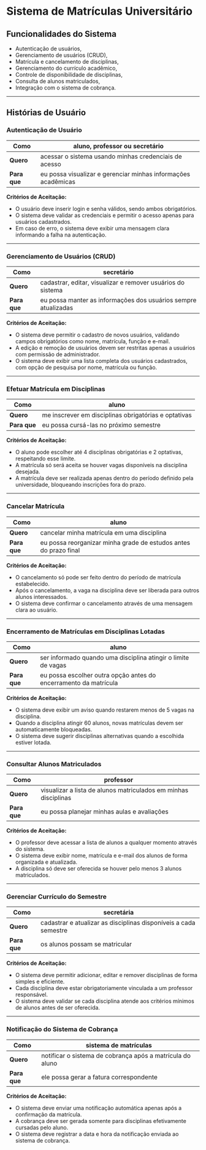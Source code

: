 # Sistema de Matrículas Universitário

## Funcionalidades do Sistema

- Autenticação de usuários,
- Gerenciamento de usuários (CRUD),
- Matrícula e cancelamento de disciplinas,
- Gerenciamento do currículo acadêmico,
- Controle de disponibilidade de disciplinas,
- Consulta de alunos matriculados,
- Integração com o sistema de cobrança.

---

## Histórias de Usuário

### Autenticação de Usuário
| **Como**      | aluno, professor ou secretário                                |
|---------------|---------------------------------------------------------------|
| **Quero**     | acessar o sistema usando minhas credenciais de acesso         |
| **Para que**  | eu possa visualizar e gerenciar minhas informações acadêmicas |

**Critérios de Aceitação:**
- O usuário deve inserir login e senha válidos, sendo ambos obrigatórios.
- O sistema deve validar as credenciais e permitir o acesso apenas para usuários cadastrados.
- Em caso de erro, o sistema deve exibir uma mensagem clara informando a falha na autenticação.

---

### Gerenciamento de Usuários (CRUD)
| **Como**      | secretário                                                     |
|---------------|----------------------------------------------------------------|
| **Quero**     | cadastrar, editar, visualizar e remover usuários do sistema    |
| **Para que**  | eu possa manter as informações dos usuários sempre atualizadas |

**Critérios de Aceitação:**
- O sistema deve permitir o cadastro de novos usuários, validando campos obrigatórios como nome, matrícula, função e e-mail.
- A edição e remoção de usuários devem ser restritas apenas a usuários com permissão de administrador.
- O sistema deve exibir uma lista completa dos usuários cadastrados, com opção de pesquisa por nome, matrícula ou função.

---

### Efetuar Matrícula em Disciplinas
| **Como**      | aluno                                                |
|---------------|------------------------------------------------------|
| **Quero**     | me inscrever em disciplinas obrigatórias e optativas |
| **Para que**  | eu possa cursá-las no próximo semestre               |

**Critérios de Aceitação:**
- O aluno pode escolher até 4 disciplinas obrigatórias e 2 optativas, respeitando esse limite.
- A matrícula só será aceita se houver vagas disponíveis na disciplina desejada.
- A matrícula deve ser realizada apenas dentro do período definido pela universidade, bloqueando inscrições fora do prazo.

---

### Cancelar Matrícula
| **Como**      | aluno                                                            |
|---------------|------------------------------------------------------------------|
| **Quero**     | cancelar minha matrícula em uma disciplina                       |
| **Para que**  | eu possa reorganizar minha grade de estudos antes do prazo final |

**Critérios de Aceitação:**
- O cancelamento só pode ser feito dentro do período de matrícula estabelecido.
- Após o cancelamento, a vaga na disciplina deve ser liberada para outros alunos interessados.
- O sistema deve confirmar o cancelamento através de uma mensagem clara ao usuário.

---

### Encerramento de Matrículas em Disciplinas Lotadas
| **Como**      | aluno                                                            |
|---------------|------------------------------------------------------------------|
| **Quero**     | ser informado quando uma disciplina atingir o limite de vagas    |
| **Para que**  | eu possa escolher outra opção antes do encerramento da matrícula |

**Critérios de Aceitação:**
- O sistema deve exibir um aviso quando restarem menos de 5 vagas na disciplina.
- Quando a disciplina atingir 60 alunos, novas matrículas devem ser automaticamente bloqueadas.
- O sistema deve sugerir disciplinas alternativas quando a escolhida estiver lotada.

---

### Consultar Alunos Matriculados
| **Como**      | professor                                                       |
|---------------|-----------------------------------------------------------------|
| **Quero**     | visualizar a lista de alunos matriculados em minhas disciplinas |
| **Para que**  | eu possa planejar minhas aulas e avaliações                     |

**Critérios de Aceitação:**
- O professor deve acessar a lista de alunos a qualquer momento através do sistema.
- O sistema deve exibir nome, matrícula e e-mail dos alunos de forma organizada e atualizada.
- A disciplina só deve ser oferecida se houver pelo menos 3 alunos matriculados.

---

### Gerenciar Currículo do Semestre
| **Como**      | secretária                                                       |
|---------------|------------------------------------------------------------------|
| **Quero**     | cadastrar e atualizar as disciplinas disponíveis a cada semestre |
| **Para que**  | os alunos possam se matricular                                   |

**Critérios de Aceitação:**
- O sistema deve permitir adicionar, editar e remover disciplinas de forma simples e eficiente.
- Cada disciplina deve estar obrigatoriamente vinculada a um professor responsável.
- O sistema deve validar se cada disciplina atende aos critérios mínimos de alunos antes de ser oferecida.

---

### Notificação do Sistema de Cobrança
| **Como**      | sistema de matrículas                                     |
|---------------|-----------------------------------------------------------|
| **Quero**     | notificar o sistema de cobrança após a matrícula do aluno |
| **Para que**  | ele possa gerar a fatura correspondente                   |

**Critérios de Aceitação:**
- O sistema deve enviar uma notificação automática apenas após a confirmação da matrícula.
- A cobrança deve ser gerada somente para disciplinas efetivamente cursadas pelo aluno.
- O sistema deve registrar a data e hora da notificação enviada ao sistema de cobrança.

